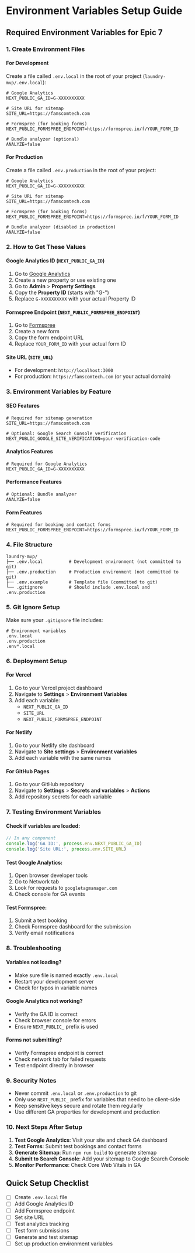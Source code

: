 # Environment Variables Setup Guide

## Required Environment Variables for Epic 7

### 1. Create Environment Files

#### For Development
Create a file called `.env.local` in the root of your project (`laundry-mvp/.env.local`):

```env
# Google Analytics
NEXT_PUBLIC_GA_ID=G-XXXXXXXXXX

# Site URL for sitemap
SITE_URL=https://famscomtech.com

# Formspree (for booking forms)
NEXT_PUBLIC_FORMSPREE_ENDPOINT=https://formspree.io/f/YOUR_FORM_ID

# Bundle analyzer (optional)
ANALYZE=false
```

#### For Production
Create a file called `.env.production` in the root of your project:

```env
# Google Analytics
NEXT_PUBLIC_GA_ID=G-XXXXXXXXXX

# Site URL for sitemap
SITE_URL=https://famscomtech.com

# Formspree (for booking forms)
NEXT_PUBLIC_FORMSPREE_ENDPOINT=https://formspree.io/f/YOUR_FORM_ID

# Bundle analyzer (disabled in production)
ANALYZE=false
```

### 2. How to Get These Values

#### Google Analytics ID (`NEXT_PUBLIC_GA_ID`)
1. Go to [Google Analytics](https://analytics.google.com/)
2. Create a new property or use existing one
3. Go to **Admin** > **Property Settings**
4. Copy the **Property ID** (starts with "G-")
5. Replace `G-XXXXXXXXXX` with your actual Property ID

#### Formspree Endpoint (`NEXT_PUBLIC_FORMSPREE_ENDPOINT`)
1. Go to [Formspree](https://formspree.io/)
2. Create a new form
3. Copy the form endpoint URL
4. Replace `YOUR_FORM_ID` with your actual form ID

#### Site URL (`SITE_URL`)
- For development: `http://localhost:3000`
- For production: `https://famscomtech.com` (or your actual domain)

### 3. Environment Variables by Feature

#### SEO Features
```env
# Required for sitemap generation
SITE_URL=https://famscomtech.com

# Optional: Google Search Console verification
NEXT_PUBLIC_GOOGLE_SITE_VERIFICATION=your-verification-code
```

#### Analytics Features
```env
# Required for Google Analytics
NEXT_PUBLIC_GA_ID=G-XXXXXXXXXX
```

#### Performance Features
```env
# Optional: Bundle analyzer
ANALYZE=false
```

#### Form Features
```env
# Required for booking and contact forms
NEXT_PUBLIC_FORMSPREE_ENDPOINT=https://formspree.io/f/YOUR_FORM_ID
```

### 4. File Structure
```
laundry-mvp/
├── .env.local          # Development environment (not committed to git)
├── .env.production     # Production environment (not committed to git)
├── .env.example        # Template file (committed to git)
└── .gitignore          # Should include .env.local and .env.production
```

### 5. Git Ignore Setup
Make sure your `.gitignore` file includes:

```gitignore
# Environment variables
.env.local
.env.production
.env*.local
```

### 6. Deployment Setup

#### For Vercel
1. Go to your Vercel project dashboard
2. Navigate to **Settings** > **Environment Variables**
3. Add each variable:
   - `NEXT_PUBLIC_GA_ID`
   - `SITE_URL`
   - `NEXT_PUBLIC_FORMSPREE_ENDPOINT`

#### For Netlify
1. Go to your Netlify site dashboard
2. Navigate to **Site settings** > **Environment variables**
3. Add each variable with the same names

#### For GitHub Pages
1. Go to your GitHub repository
2. Navigate to **Settings** > **Secrets and variables** > **Actions**
3. Add repository secrets for each variable

### 7. Testing Environment Variables

#### Check if variables are loaded:
```typescript
// In any component
console.log('GA ID:', process.env.NEXT_PUBLIC_GA_ID)
console.log('Site URL:', process.env.SITE_URL)
```

#### Test Google Analytics:
1. Open browser developer tools
2. Go to Network tab
3. Look for requests to `googletagmanager.com`
4. Check console for GA events

#### Test Formspree:
1. Submit a test booking
2. Check Formspree dashboard for the submission
3. Verify email notifications

### 8. Troubleshooting

#### Variables not loading?
- Make sure file is named exactly `.env.local`
- Restart your development server
- Check for typos in variable names

#### Google Analytics not working?
- Verify the GA ID is correct
- Check browser console for errors
- Ensure `NEXT_PUBLIC_` prefix is used

#### Forms not submitting?
- Verify Formspree endpoint is correct
- Check network tab for failed requests
- Test endpoint directly in browser

### 9. Security Notes

- Never commit `.env.local` or `.env.production` to git
- Only use `NEXT_PUBLIC_` prefix for variables that need to be client-side
- Keep sensitive keys secure and rotate them regularly
- Use different GA properties for development and production

### 10. Next Steps After Setup

1. **Test Google Analytics**: Visit your site and check GA dashboard
2. **Test Forms**: Submit test bookings and contact forms
3. **Generate Sitemap**: Run `npm run build` to generate sitemap
4. **Submit to Search Console**: Add your sitemap to Google Search Console
5. **Monitor Performance**: Check Core Web Vitals in GA

## Quick Setup Checklist

- [ ] Create `.env.local` file
- [ ] Add Google Analytics ID
- [ ] Add Formspree endpoint
- [ ] Set site URL
- [ ] Test analytics tracking
- [ ] Test form submissions
- [ ] Generate and test sitemap
- [ ] Set up production environment variables
